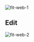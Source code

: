 
![fit-web-1](https://user-images.githubusercontent.com/65010518/181179006-70753910-4945-4caa-8576-4336193304e1.png)
## Edit
![fit-web-2](https://user-images.githubusercontent.com/65010518/181179028-1064eb63-b30d-42b5-b451-c846af6bc8ac.png)
